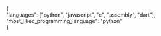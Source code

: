 {<br>
    "languages": ["python", "javascript", "c", "assembly", "dart"],<br>
    "most_liked_programming_language": "python"<br>
}

<!---
Wrench56/Wrench56 is a ✨ special ✨ repository because its `README.md` (this file) appears on your GitHub profile.
You can click the Preview link to take a look at your changes.
--->
